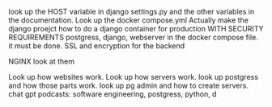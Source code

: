 look up the HOST variable in django settings.py and the other variables in the documentation. 
Look up the docker compose.yml 
Actually make the django proejct
how to do a django container for production WITH SECURITY REQUIREMENTS 
postgress, django, webserver in the docker compose file. it must be done. 
SSL and encryption for the backend 

NGINX look at them 

Look up how websites work.
Look up how servers work. 
look up postgress and how those parts work.
look up pg admin and how to create servers. 
chat gpt 
podcasts: software engineering, postgress, python, d